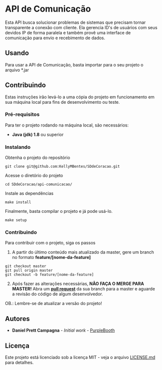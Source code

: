 # API de Comunicação

Esta API busca solucionar problemas de sistemas que precisam tornar transparente a conexão com cliente.
Ela gerencia ID's de usuários com seus devidos IP de forma paralela e também provê uma interface de comunicação para envio e recebimento de dados.

## Usando

Para usar a API de Comunicação, basta importar para o seu projeto o arquivo *.jar

## Contribuindo

Estas instruções irão levá-lo a uma cópia do projeto em funcionamento em sua máquina local para fins de desenvolvimento ou teste.

### Pré-requisitos

Para ter o projeto rodando na máquina local, são necessários:

- **Java (jdk) 1.8** ou superior

### Instalando

Obtenha o projeto do repositório

```
git clone git@github.com:KellyMBentes/SDdeCoracao.git
```

Acesse o diretório do projeto

```
cd SDdeCoracao/api-comunicacao/
```

Instale as dependências

```
make install
```

Finalmente, basta compilar o projeto e já pode usá-lo.

```
make setup
```

### Contribuindo

Para contribuir com o projeto, siga os passos

1. A partir do último conteúdo mais atualizado da master, gere um branch no formato **feature/[nome-da-feature]**

```
git checkout master
git pull origin master
git checkout -b feature/[nome-da-feature]
```

2. Após fazer as alterações necessárias, **NÂO FAÇA O MERGE PARA MASTER!** Abra um **[pull request](https://github.com/KellyMBentes/SDdeCoracao/compare)** da sua branch para a master e aguarde a revisão do código de algum desenvolvedor.

OB.: Lembre-se de atualizar a versão do projeto!


## Autores

- **Daniel Prett Campagna** - *Initial work* - [PurpleBooth](https://github.com/danielpcampagna)

## Licença

Este projeto está licenciado sob a licença MIT - veja o arquivo [LICENSE.md](LICENSE.md) para detalhes.
